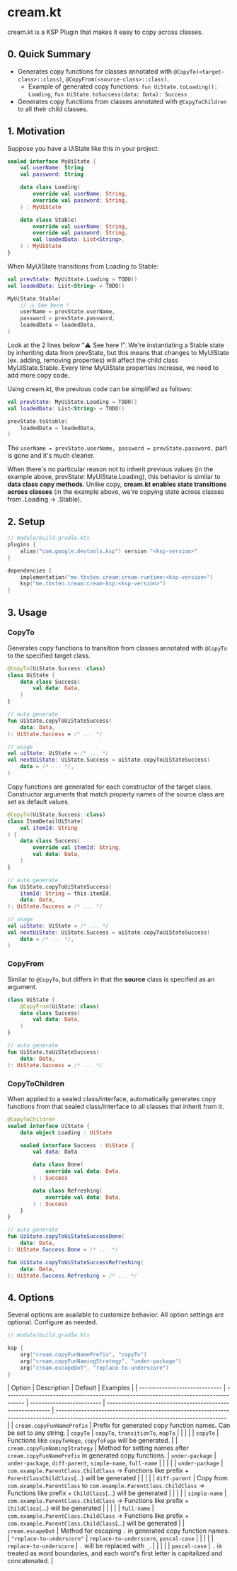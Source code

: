# cream.kt

cream.kt is a KSP Plugin that makes it easy to copy across classes.

## 0. Quick Summary

- Generates copy functions for classes annotated with `@CopyTo(<target-class>::class)`,
  `@CopyFrom(<source-class>::class)`.
    - Example of generated copy functions: `fun UiState.toLoading(): Loading`,
      `fun UiState.toSuccess(data: Data): Success`
- Generates copy functions from classes annotated with `@CopyToChildren` to all their child classes.

## 1. Motivation

Suppose you have a UiState like this in your project:

```kt
sealed interface MyUiState {
    val userName: String
    val password: String

    data class Loading(
        override val userName: String,
        override val password: String,
    ) : MyUiState

    data class Stable(
        override val userName: String,
        override val password: String,
        val loadedData: List<String>,
    ) : MyUiState
}
```

When MyUiState transitions from Loading to Stable:

```kt
val prevState: MyUiState.Loading = TODO()
val loadedData: List<String> = TODO()

MyUiState.Stable(
    // ⚠️ See here !
    userName = prevState.userName,
    password = prevState.password,
    loadedData = loadedData,
)
```

Look at the 2 lines below "⚠️ See here !".
We're instantiating a Stable state by inheriting data from prevState, but this means that changes to
MyUiState
(ex. adding, removing properties) will affect the child class MyUiState.Stable.
Every time MyUiState properties increase, we need to add more copy code.

Using cream.kt, the previous code can be simplified as follows:

```kt
val prevState: MyUiState.Loading = TODO()
val loadedData: List<String> = TODO()

prevState.toStable(
    loadedData = loadedData,
)
```

The `userName = prevState.userName, password = prevState.password,` part is gone and it's much
cleaner.

When there's no particular reason not to inherit previous values (in the example above, prevState:
MyUiState.Loading), this behavior is similar to **data class copy methods**.
Unlike copy, **cream.kt enables state transitions across classes** (in the example above, we're
copying state across classes from .Loading -> .Stable).

## 2. Setup

```kts
// module/build.gradle.kts
plugins {
    alias("com.google.devtools.ksp") version "<ksp-version>"
}

dependencies {
    implementation("me.tbsten.cream:cream-runtime:<ksp-version>")
    ksp("me.tbsten.cream:cream-ksp:<ksp-version>")
}
```

## 3. Usage

### CopyTo

Generates copy functions to transition from classes annotated with `@CopyTo` to the specified target
class.

```kt
@CopyTo(UiState.Success::class)
class UiState {
    data class Success(
        val data: Data,
    )
}

// auto generate
fun UiState.copyToUiStateSuccess(
    data: Data,
): UiState.Success = /* ... */

// usage
val uiState: UiState = /* ... */
val nextUiState: UiState.Success = uiState.copyToUiStateSuccess(
    data = /* ... */,
)
```

Copy functions are generated for each constructor of the target class.
Constructor arguments that match property names of the source class are set as default values.

```kt
@CopyTo(UiState.Success::class)
class ItemDetailUiState(
    val itemId: String
) {
    data class Success(
        override val itemId: String,
        val data: Data,
    )
}

// auto generate
fun UiState.copyToUiStateSuccess(
    itemId: String = this.itemId,
    data: Data,
): UiState.Success = /* ... */

// usage
val uiState: UiState = /* ... */
val nextUiState: UiState.Success = uiState.copyToUiStateSuccess(
    data = /* ... */,
)
```

### CopyFrom

Similar to `@CopyTo`, but differs in that the **source** class is specified as an argument.

```kt
class UiState {
    @CopyFrom(UiState::class)
    data class Success(
        val data: Data,
    )
}

// auto generate
fun UiState.toUiStateSuccess(
    data: Data,
): UiState.Success = /* ... */
```

### CopyToChildren

When applied to a sealed class/interface, automatically generates copy functions from that sealed
class/interface to all classes that inherit from it.

```kt
@CopyToChildren
sealed interface UiState {
    data object Loading : UiState

    sealed interface Success : UiState {
        val data: Data

        data class Done(
            override val data: Data,
        ) : Success

        data class Refreshing(
            override val data: Data,
        ) : Success
    }
}

// auto generate
fun UiState.copyToUiStateSuccessDone(
    data: Data,
): UiState.Success.Done = /* ... */

fun UiState.copyToUiStateSuccessRefreshing(
    data: Data,
): UiState.Success.Refreshing = /* ... */
```

## 4. Options

Several options are available to customize behavior.
All option settings are optional. Configure as needed.

```kts
// module/build.gradle.kts

ksp {
    arg("cream.copyFunNamePrefix", "copyTo")
    arg("cream.copyFunNamingStrategy", "under-package")
    arg("cream.escapeDot", "replace-to-underscore")
}
```

| Option | Description | Default | Examples |
| ----------------------------- | ------------------------------------------------------------------------------------- | ------------------------- | ---------------------------------------------------------- | ------------------------------------------------------------------------------------------------------------------------------------------ |
| `cream.copyFunNamePrefix`     | Prefix for generated copy function names. Can be set to any
string. | `copyTo`                  | `copyTo`, `transitionTo`, `mapTo`                          |
| | | | `copyTo`                                                   | Functions like `copyToHoge`,
`copyToFuga` will be generated. |
| `cream.copyFunNamingStrategy` | Method for setting names after `cream.copyFunNamePrefix` in
generated copy functions. | `under-package`           | `under-package`, `diff-parent`,
`simple-name`, `full-name` |
| | | | `under-package`                                            |
`com.example.ParentClass.ChildClass` -> Functions like prefix + `ParentClassChildClass`(...) will be
generated |
| | | | `diff-parent`                                              | Copy from
`com.example.ParentClass` to `com.example.ParentClass.ChildClass` -> Functions like prefix +
`ChildClass`(...) will be generated |
| | | | `simple-name`                                              |
`com.example.ParentClass.ChildClass` -> Functions like prefix + `ChildClass`(...) will be
generated |
| | | | `full-name`                                                |
`com.example.ParentClass.ChildClass` -> Functions like prefix +
`com.example.ParentClass.ChildClass`(...) will be generated |
| `cream.escapeDot`             | Method for escaping `.` in generated copy function names. |
`"replace-to-underscore"` | `replace-to-underscore`, `pascal-case`                     |
| | | | `replace-to-underscore`                                    | `.` will be replaced with
`_`. |
| | | | `pascal-case`                                              | `.` is treated as word
boundaries, and each word's first letter is capitalized and concatenated. |
